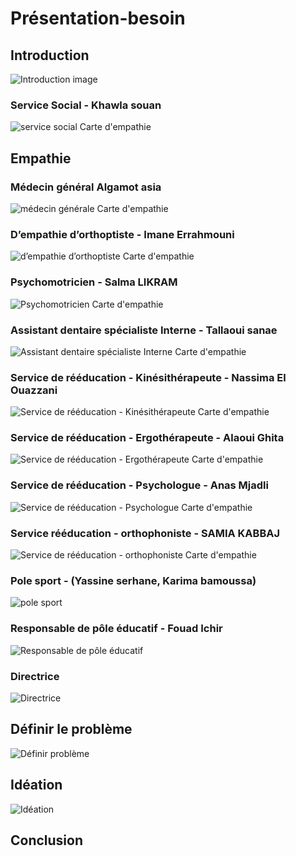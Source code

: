 # Présentation-besoin

## Introduction 

![Introduction image](./images/Introduction.jpg)
### Service Social - Khawla souan 
![service social Carte d'empathie](./images/service-social.png)

## Empathie

### Médecin général Algamot asia
![médecin générale Carte d'empathie](./images/médecin-générale.png)

### D’empathie d’orthoptiste - Imane Errahmouni
![d’empathie d’orthoptiste Carte d'empathie](./images/d’empathie-d’orthoptiste.png)

### Psychomotricien - Salma LIKRAM
![Psychomotricien Carte d'empathie](./images/Psychomotricien.png)

### Assistant dentaire spécialiste Interne - Tallaoui sanae
![Assistant dentaire spécialiste Interne Carte d'empathie](./images/assistant-dentaire-spécialiste-Interne.png)

### Service de rééducation - Kinésithérapeute - Nassima El Ouazzani
![Service de rééducation - Kinésithérapeute  Carte d'empathie](./images/Service-de-rééducation-Kinésithérapeute.png)

### Service de rééducation - Ergothérapeute - Alaoui Ghita
![Service de rééducation - Ergothérapeute Carte d'empathie](./images/Servicederééducation-Ergothérapeute.png)

### Service de rééducation - Psychologue - Anas Mjadli
![Service de rééducation - Psychologue Carte d'empathie](./images/Service-de-rééducation-Psychologue.png)

### Service rééducation - orthophoniste - SAMIA KABBAJ 
![Service de rééducation - orthophoniste Carte d'empathie](./images/Service%20rééducation-orthophoniste.png)

### Pole sport - (Yassine serhane, Karima bamoussa)
![pole sport](./images/pole-sport.png)

### Responsable de pôle éducatif - Fouad Ichir
![Responsable de pôle éducatif](./images/Responsable-de-pôle-éducatif.png)

### Directrice 
![Directrice](./images/Directrice.png)

## Définir le problème 
![Définir problème](./images/Définir-problème.png)

## Idéation
![Idéation](./images/Idéation.png)

## Conclusion

<!-- ## Livrable
[Présentation besoin](https://docs.google.com/presentation/d/1JO4FdZtINbKK8KwLfqse33sNyntbR2VjZPWzPezoh5A/edit?usp=sharing) -->
